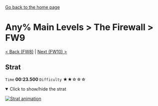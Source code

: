 [Go back to the home page](https://github.com/Doublevil/scbspeedrun)

# Any% Main Levels > The Firewall > FW9

[< Back (FW8)](https://github.com/Doublevil/scbspeedrun/blob/main/levels/any_ml/FW/FW8.md) | [Next (FW10) >](https://github.com/Doublevil/scbspeedrun/blob/main/levels/any_ml/FW/FW10.md)

## Strat

`Time` **00:23.500** `Difficulty` ★★☆☆☆
<details open>
  <summary>Click to show/hide the strat</summary>

  [![Strat animation](https://github.com/Doublevil/scbspeedrun/blob/main/media/levels/FW/FW9_Strat.webp)](https://github.com/Doublevil/scbspeedrun/blob/main/media/levels/FW/FW9_Strat.mp4?raw=true)
</details>
